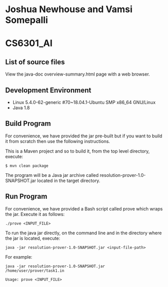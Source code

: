 # Joshua Newhouse and Vamsi Somepalli
# CS6301_AI

## List of source files
View the java-doc overview-summary.html page with a web browser.

## Development Environment
- Linux 5.4.0-62-generic #70~18.04.1-Ubuntu SMP x86_64 GNU/Linux
- Java 1.8

## Build Program
For convenience, we have provided the jar pre-built but if you want to build it from scratch then use the following
instructions.

This is a Maven project and so to build it, from the top level directory, execute:

```$ mvn clean package```

The program will be a Java jar archive called resolution-prover-1.0-SNAPSHOT.jar located in the target directory.

## Run Program
For convenience, we have provided a Bash script called prove which wraps the jar.  Execute it as follows:

```./prove <INPUT_FILE>```

To run the java jar directly, on the command line and in the directory where the jar is located, execute:

```java -jar resolution-prover-1.0-SNAPSHOT.jar <input-file-path>```

For example:

```java -jar resolution-prover-1.0-SNAPSHOT.jar /home/user/prover/task1.in```

```
Usage: prove <INPUT_FILE>
```
